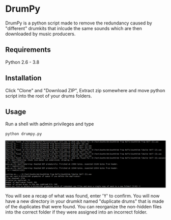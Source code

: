# DrumPy

DrumPy is a python script made to remove the redundancy caused by "different" drumkits that inlcude the same sounds which are then downloaded by music producers.

## Requirements

Python 2.6 - 3.8

## Installation

Click "Clone" and "Download ZIP", Extract zip somewhere and move python script into the root of your drums folders.

## Usage
Run a shell with admin privileges and type
```shell
python drumpy.py
```
![Screenshot](example.png)

You will see a recap of what was found, enter 'Y' to confirm.
You will now have a new directory in your drumkit named "duplicate drums" that is made of the duplicates that were found. You can reorganize the non-hidden files into the correct folder if they were assigned into an incorrect folder.